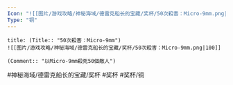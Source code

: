 ```yaml
---
Icon: "![[图片/游戏攻略/神秘海域/德雷克船长的宝藏/奖杯/50次殺害：Micro-9mm.png|30]]"
Type: "铜"
---
```

```ad-common-bronze-trophy
title: (Title:: "50次殺害：Micro-9mm")
![[图片/游戏攻略/神秘海域/德雷克船长的宝藏/奖杯/50次殺害：Micro-9mm.png|100]]

(Comment:: "以Micro-9mm殺死50個敵人")
```

#神秘海域/德雷克船长的宝藏/奖杯 #奖杯 #奖杯/铜
